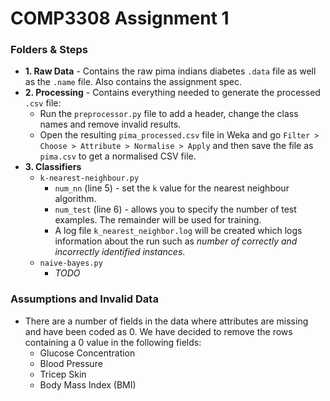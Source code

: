 # COMP3308 Assignment 1

### Folders & Steps
* **1. Raw Data** - Contains the raw pima indians diabetes `.data` file as well as the `.name` file. Also contains the assignment spec.
* **2. Processing** - Contains everything needed to generate the processed `.csv` file:
	*  Run the `preprocessor.py` file to add a header, change the class names and remove invalid results.
	* Open the resulting `pima_processed.csv` file in Weka and go `Filter > Choose > Attribute > Normalise > Apply` and then save the file as `pima.csv` to get a normalised CSV file.
* **3. Classifiers**
	* `k-nearest-neighbour.py`
		* `num_nn` (line 5) - set the `k` value for the nearest neighbour algorithm.
		* `num_test` (line 6) - allows you to specify the number of test examples. The remainder will be used for training.
		* A log file `k_nearest_neighbor.log` will be created which logs information about the run such as *number of correctly and incorrectly identified instances*.
	* `naive-bayes.py`
		* *TODO*

### Assumptions and Invalid Data
* There are a number of fields in the data where attributes are missing and have been coded as 0. We have decided to remove the rows containing a 0 value in the following fields:
	* Glucose Concentration
	* Blood Pressure
	* Tricep Skin
	* Body Mass Index (BMI)
